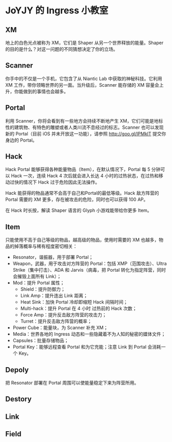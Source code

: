 # JoYJY 的 Ingress 小教室 #

## XM

地上的白色光点被称为 XM，它们是 Shaper 从另一个世界释放的能量。Shaper 的目的是什么？对这一问题的不同猜想决定了你的立场。

## Scanner

你手中的不仅是一个手机，它包含了从 Niantic Lab 中获取的神秘科技。它利用 XM 工作，带你领略世界的另一面。当升级后，Scanner 能存储的 XM 容量会上升，你能做到的事情也会越多。

## Portal

利用 Scanner，你将会看到有一些地方会持续不断地产生 XM，它们可能是地标性的建筑物、有特色的雕塑或者人类川流不息经过的标志。Scanner 也可以发现新的 Portal（目前 iOS 并未开放这一功能），请参照 http://goo.gl/IPMklT 提交你身边的 Portal。

## Hack

Hack Portal 能够获得各种能量物品（Item），在默认情况下，Portal 每 5 分钟可以 Hack 一次，连续 Hack 4 次后就会进入长达 4 小时的过热状态，在过热和移动过快的情况下 Hack 过于危险因此无法操作。

Hack 能获得的物品通常不会高于自己和Portal的最低等级。Hack 敌方阵营的 Portal 需要的 XM 更多，存在被攻击的危险，同时也可以获得 100 AP。

在 Hack 时长按，解读 Shaper 语言的 Glyph 小游戏能带给你更多 Item。

## Item

只能使用不高于自己等级的物品，越高级的物品，使用时需要的 XM 也越多，物品的掉落概率与稀有程度密切相关：

 - Resonator，谐振器，用于部署 Portal；
 - Weapon，武器，用于攻击对方阵营的 Portal：包括 XMP（范围攻击）、Ultra Strike（集中打击）、ADA 和 Jarvis（病毒，把 Portal 转化为指定阵营，同时会摧毁上面所有 Link）；
 - Mod：提升 Portal 属性；
 	- Shield：提升防御力；
 	- Link Amp：提升连出 Link 距离；
 	- Heat Sink：加快 Portal 冷却即缩短 Hack 间隔时间；
 	- Multi-hack：提升 Portal 在 4 小时 过热前的 Hack 次数；
 	- Force Amp：提升反击敌方阵营的攻击力；
 	- Turret：提升反击敌方阵营的概率；
 - Power Cube：能量块，为 Scanner 补充 XM；
 - Media：世界各地的 Ingress 动态和一些隐藏着不为人知的秘密的媒体文件；
 - Capsules：批量存储物品；
 - Portal Key：能够远程查看 Portal 和为它充能；注意 Link 到 Portal 会消耗一个 Key。

## Depoly

把 Resonator 部署在 Portal 周围可以使能量稳定下来为阵营所用。

## Destory
## Link
## Field